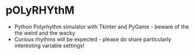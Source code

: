 # pOLyRHYthM
+ Python Polyrhythm simulator with Tkinter and PyGame - beware of the the weird and the wacky
+ Curious rhythms will be expected - please do share particularly interesting variable settings!
